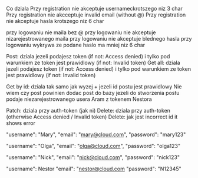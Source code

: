 Co dziala
Przy registration nie akceptuje usernameckrotszego niz 3 char
Przy registration nie akcceptuje invalid email (without @)
Przy registration nie akceptuje hasla krotszego niz 6 char

przy logowaniu nie maila bez @
przy logowaniu nie akceptuje nizarejestrowanego maila
przy logowaniu nie akceptuje blednego hasla
przy logowaniu wykrywa ze podane haslo ma mniej niz 6 char

Post: dziala jezeli podajesz token (if not: Access denied) i tylko pod warunkiem ze token jest prawidlowy (if  not: Invalid token)
Get all: dziala jezeli podajesz token (if not: Access denied) i tylko pod warunkiem ze token jest prawidlowy (if  not: Invalid token)

Get by id: dziala tak samo jak wyzej + jezeli id postu jest prawidlowy
Nie wiem czy post powinien dodac post do bazy jezeli do stworzenia postu podaje niezarejestrowanego usera Aram z tokenem Nestora

Patch: dziala przy auth-token (jak ni)
Delete: dziala przy auth-token (otherwise Access denied / Invalid token)
Delete: jak jest incorrect id it shows error


 "username": "Mary",
 "email": "mary@cloud.com",
 "password": "mary123"

 "username": "Olga",
 "email": "olga@cloud.com",
 "password": "olga123"

 "username": "Nick",
 "email": "nick@cloud.com",
 "password": "nick123"

 "username": Nestor
 "email": "nestor@cloud.com
 "password": "N12345"